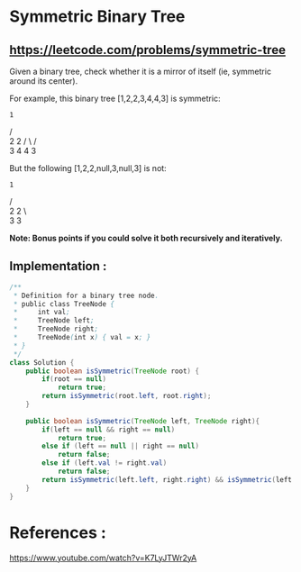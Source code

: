 # Symmetric Binary Tree
## https://leetcode.com/problems/symmetric-tree

Given a binary tree, check whether it is a mirror of itself (ie, symmetric around its center).

For example, this binary tree [1,2,2,3,4,4,3] is symmetric:

    1
   / \
  2   2
 / \ / \
3  4 4  3
 

But the following [1,2,2,null,3,null,3] is not:

    1
   / \
  2   2
   \   \
   3    3
 

**Note: Bonus points if you could solve it both recursively and iteratively.**


## Implementation :

```java
/**
 * Definition for a binary tree node.
 * public class TreeNode {
 *     int val;
 *     TreeNode left;
 *     TreeNode right;
 *     TreeNode(int x) { val = x; }
 * }
 */
class Solution {
    public boolean isSymmetric(TreeNode root) {
        if(root == null)
            return true;
        return isSymmetric(root.left, root.right);
    }
    
    public boolean isSymmetric(TreeNode left, TreeNode right){
        if(left == null && right == null)
            return true;
        else if (left == null || right == null)
            return false;
        else if (left.val != right.val)
            return false;
        return isSymmetric(left.left, right.right) && isSymmetric(left.right, right.left);
    }
}

```

# References :
https://www.youtube.com/watch?v=K7LyJTWr2yA
